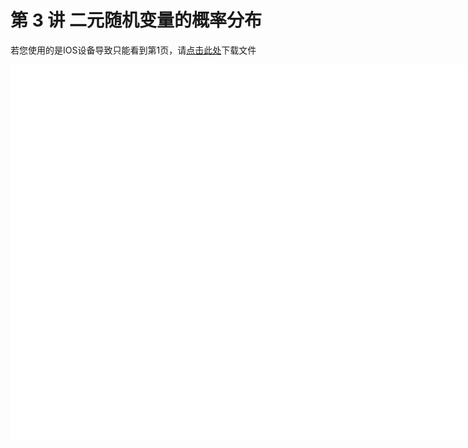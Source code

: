 # 第 3 讲 二元随机变量的概率分布

<object data="概率论与数理统计 第 3 讲.pdf" type="application/pdf" width="150%" height="800">
    <p>若您使用的是IOS设备导致只能看到第1页，请<a href="概率论与数理统计 第 3 讲.pdf">点击此处</a>下载文件</p>
    <iframe src="概率论与数理统计 第 3 讲.pdf#navpanes=0" width="500%" height="600" frameborder="0"></iframe>
    
</object>